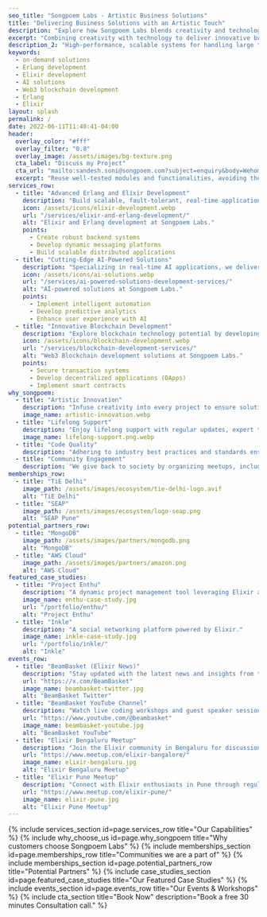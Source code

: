 ```yaml
---
seo_title: "Songpoem Labs - Artistic Business Solutions"
title: "Delivering Business Solutions with an Artistic Touch"
description: "Explore how Songpoem Labs blends creativity and technology to deliver cutting-edge business solutions. We specialize in Erlang/Elixir development, AI solutions, and blockchain technology."
excerpt: "Combining creativity with technology to deliver innovative business solutions."
description_2: "High-performance, scalable systems for handling large traffic and user activity seamlessly."
keywords:
  - on-demand solutions
  - Erlang development
  - Elixir development
  - AI solutions
  - Web3 blockchain development
  - Erlang
  - Elixir
layout: splash
permalink: /
date: 2022-06-11T11:48:41-04:00
header:
  overlay_color: "#fff"
  overlay_filter: "0.8"
  overlay_image: /assets/images/bg-texture.png
  cta_label: "Discuss my Project"
  cta_url: "mailto:sandesh.soni@songpoem.com?subject=enquiry&body=Wehomepage"
  excerpt: "Reuse well-tested modules and functionalities, avoiding the need to build from scratch."
services_row:
  - title: "Advanced Erlang and Elixir Development"
    description: "Build scalable, fault-tolerant, real-time applications using Erlang/Elixir."
    icon: /assets/icons/elixir-development.webp
    url: "/services/elixir-and-erlang-development/"
    alt: "Elixir and Erlang development at Songpoem Labs."
    points:
      - Create robust backend systems
      - Develop dynamic messaging platforms
      - Build scalable distributed applications
  - title: "Cutting-Edge AI-Powered Solutions"
    description: "Specializing in real-time AI applications, we deliver solutions combining responsiveness with intelligent decision-making."
    icon: /assets/icons/ai-solutions.webp
    url: "/services/ai-powered-solutions-development-services/"
    alt: "AI-powered solutions at Songpoem Labs."
    points:
      - Implement intelligent automation
      - Develop predictive analytics
      - Enhance user experience with AI
  - title: "Innovative Blockchain Development"
    description: "Explore blockchain technology potential by developing decentralized applications (DApps)."
    icon: /assets/icons/blockchain-development.webp
    url: "/services/blockchain-development-services/"
    alt: "Web3 Blockchain development solutions at Songpoem Labs."
    points:
      - Secure transaction systems
      - Develop decentralized applications (DApps)
      - Implement smart contracts
why_songpoem:
  - title: "Artistic Innovation"
    description: "Infuse creativity into every project to ensure solutions not only perform flawlessly but also inspire and engage."
    image_name: artistic-innovation.webp
  - title: "Lifelong Support"
    description: "Enjoy lifelong support with regular updates, expert troubleshooting, and personalized consultations."
    image_name: lifelong-support.png.webp
  - title: "Code Quality"
    description: "Adhering to industry best practices and standards ensures your projects are built on a foundation of clean, efficient, and scalable code."
  - title: "Community Engagement"
    description: "We give back to society by organizing meetups, including Elixir Pune Meetup and Elixir Bengaluru Meetup."
memberships_row:
  - title: "TiE Delhi"
    image_path: /assets/images/ecosystem/tie-delhi-logo.avif
    alt: "TiE Delhi"
  - title: "SEAP"
    image_path: /assets/images/ecosystem/logo-seap.png
    alt: "SEAP Pune"
potential_partners_row:
  - title: "MongoDB"
    image_path: /assets/images/partners/mongodb.png
    alt: "MongoDB"
  - title: "AWS Cloud"
    image_path: /assets/images/partners/amazon.png
    alt: "AWS Cloud"
featured_case_studies:
  - title: "Project Enthu"
    description: "A dynamic project management tool leveraging Elixir and Phoenix."
    image_name: enthu-case-study.jpg
    url: "/portfolio/enthu/"
    alt: "Project Enthu"
  - title: "Inkle"
    description: "A social networking platform powered by Elixir."
    image_name: inkle-case-study.jpg
    url: "/portfolio/inkle/"
    alt: "Inkle"
events_row:
  - title: "BeamBasket (Elixir News)"
    description: "Stay updated with the latest news and insights from the Elixir community."
    url: "https://x.com/BeamBasket"
    image_name: beambasket-twitter.jpg
    alt: "BeamBasket Twitter"
  - title: "BeamBasket YouTube Channel"
    description: "Watch live coding workshops and guest speaker sessions on Elixir."
    url: "https://www.youtube.com/@beambasket"
    image_name: beambasket-youtube.jpg
    alt: "BeamBasket YouTube"
  - title: "Elixir Bengaluru Meetup"
    description: "Join the Elixir community in Bengaluru for discussions and events."
    url: "https://www.meetup.com/elixir-bangalore/"
    image_name: elixir-bengaluru.jpg
    alt: "Elixir Bengaluru Meetup"
  - title: "Elixir Pune Meetup"
    description: "Connect with Elixir enthusiasts in Pune through regular meetups."
    url: "https://www.meetup.com/elixir-pune/"
    image_name: elixir-pune.jpg
    alt: "Elixir Pune Meetup"
---
```


{% include services_section id=page.services_row title="Our Capabilities" %}
{% include why_choose_us id=page.why_songpoem title="Why customers choose Songpoem Labs" %}
{% include memberships_section id=page.memberships_row title="Communities we are a part of" %}
{% include memberships_section id=page.potential_partners_row title="Potential Partners" %}
{% include case_studies_section id=page.featured_case_studies title="Our Featured Case Studies" %}
{% include events_section id=page.events_row title="Our Events & Workshops" %}
{% include cta_section title="Book Now" description="Book a free 30 minutes Consultation call." %}
